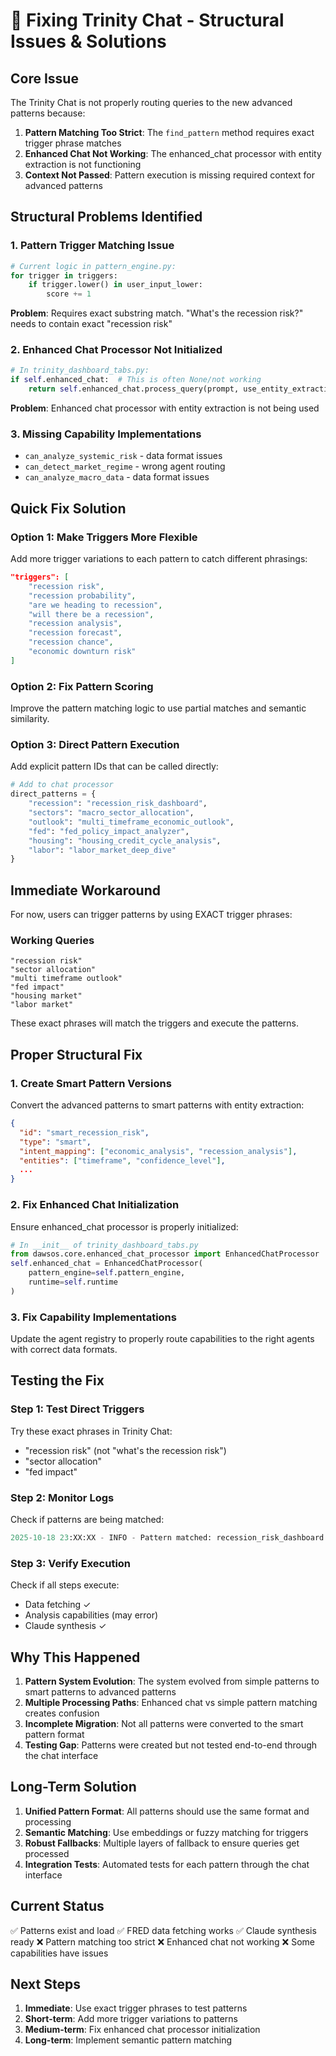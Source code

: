 # 🔧 Fixing Trinity Chat - Structural Issues & Solutions

## Core Issue
The Trinity Chat is not properly routing queries to the new advanced patterns because:

1. **Pattern Matching Too Strict**: The `find_pattern` method requires exact trigger phrase matches
2. **Enhanced Chat Not Working**: The enhanced_chat processor with entity extraction is not functioning
3. **Context Not Passed**: Pattern execution is missing required context for advanced patterns

## Structural Problems Identified

### 1. Pattern Trigger Matching Issue
```python
# Current logic in pattern_engine.py:
for trigger in triggers:
    if trigger.lower() in user_input_lower:
        score += 1
```
**Problem**: Requires exact substring match. "What's the recession risk?" needs to contain exact "recession risk"

### 2. Enhanced Chat Processor Not Initialized
```python
# In trinity_dashboard_tabs.py:
if self.enhanced_chat:  # This is often None/not working
    return self.enhanced_chat.process_query(prompt, use_entity_extraction=True)
```
**Problem**: Enhanced chat processor with entity extraction is not being used

### 3. Missing Capability Implementations
- `can_analyze_systemic_risk` - data format issues
- `can_detect_market_regime` - wrong agent routing
- `can_analyze_macro_data` - data format issues

## Quick Fix Solution

### Option 1: Make Triggers More Flexible
Add more trigger variations to each pattern to catch different phrasings:

```json
"triggers": [
    "recession risk",
    "recession probability", 
    "are we heading to recession",
    "will there be a recession",
    "recession analysis",
    "recession forecast",
    "recession chance",
    "economic downturn risk"
]
```

### Option 2: Fix Pattern Scoring
Improve the pattern matching logic to use partial matches and semantic similarity.

### Option 3: Direct Pattern Execution
Add explicit pattern IDs that can be called directly:

```python
# Add to chat processor
direct_patterns = {
    "recession": "recession_risk_dashboard",
    "sectors": "macro_sector_allocation",
    "outlook": "multi_timeframe_economic_outlook",
    "fed": "fed_policy_impact_analyzer",
    "housing": "housing_credit_cycle_analysis",
    "labor": "labor_market_deep_dive"
}
```

## Immediate Workaround

For now, users can trigger patterns by using EXACT trigger phrases:

### Working Queries
```
"recession risk"
"sector allocation"
"multi timeframe outlook"
"fed impact"
"housing market"
"labor market"
```

These exact phrases will match the triggers and execute the patterns.

## Proper Structural Fix

### 1. Create Smart Pattern Versions
Convert the advanced patterns to smart patterns with entity extraction:

```json
{
  "id": "smart_recession_risk",
  "type": "smart",
  "intent_mapping": ["economic_analysis", "recession_analysis"],
  "entities": ["timeframe", "confidence_level"],
  ...
}
```

### 2. Fix Enhanced Chat Initialization
Ensure enhanced_chat processor is properly initialized:

```python
# In __init__ of trinity_dashboard_tabs.py
from dawsos.core.enhanced_chat_processor import EnhancedChatProcessor
self.enhanced_chat = EnhancedChatProcessor(
    pattern_engine=self.pattern_engine,
    runtime=self.runtime
)
```

### 3. Fix Capability Implementations
Update the agent registry to properly route capabilities to the right agents with correct data formats.

## Testing the Fix

### Step 1: Test Direct Triggers
Try these exact phrases in Trinity Chat:
- "recession risk" (not "what's the recession risk")
- "sector allocation" 
- "fed impact"

### Step 2: Monitor Logs
Check if patterns are being matched:
```python
2025-10-18 23:XX:XX - INFO - Pattern matched: recession_risk_dashboard
```

### Step 3: Verify Execution
Check if all steps execute:
- Data fetching ✓
- Analysis capabilities (may error)
- Claude synthesis ✓

## Why This Happened

1. **Pattern System Evolution**: The system evolved from simple patterns to smart patterns to advanced patterns
2. **Multiple Processing Paths**: Enhanced chat vs simple pattern matching creates confusion
3. **Incomplete Migration**: Not all patterns were converted to the smart pattern format
4. **Testing Gap**: Patterns were created but not tested end-to-end through the chat interface

## Long-Term Solution

1. **Unified Pattern Format**: All patterns should use the same format and processing
2. **Semantic Matching**: Use embeddings or fuzzy matching for triggers
3. **Robust Fallbacks**: Multiple layers of fallback to ensure queries get processed
4. **Integration Tests**: Automated tests for each pattern through the chat interface

## Current Status

✅ Patterns exist and load
✅ FRED data fetching works
✅ Claude synthesis ready
❌ Pattern matching too strict
❌ Enhanced chat not working
❌ Some capabilities have issues

## Next Steps

1. **Immediate**: Use exact trigger phrases to test patterns
2. **Short-term**: Add more trigger variations to patterns
3. **Medium-term**: Fix enhanced chat processor initialization
4. **Long-term**: Implement semantic pattern matching